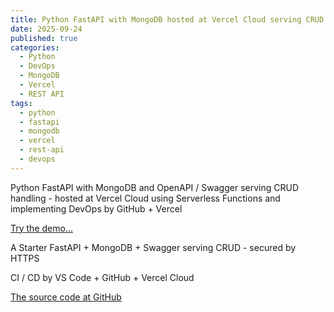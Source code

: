 ```yaml
---
title: Python FastAPI with MongoDB hosted at Vercel Cloud serving CRUD handling Books
date: 2025-09-24
published: true
categories:
  - Python
  - DevOps
  - MongoDB
  - Vercel
  - REST API
tags:
  - python
  - fastapi
  - mongodb
  - vercel
  - rest-api
  - devops
---
```


Python FastAPI with MongoDB and OpenAPI / Swagger serving CRUD handling - hosted at Vercel Cloud using Serverless Functions and implementing DevOps by GitHub + Vercel

<a href="https://fastapi-mongo-crud-books.vercel.app/docs" target="_blank" title="FastAPI MongoDB serving CRUD of Books">Try the demo...</a>

A Starter FastAPI + MongoDB + Swagger serving CRUD - secured by HTTPS

CI / CD by VS Code + GitHub + Vercel Cloud 

<a href="https://github.com/persteenolsen/fastapi-mongo-crud-books" target="_blank">The source code at GitHub</a>
